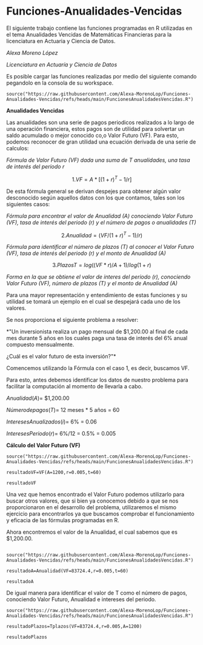 # Funciones-Anualidades-Vencidas
El siguiente trabajo contiene las funciones programadas en R utilizadas en el tema Anualidades Vencidas de Matemáticas Financieras para la licenciatura en Actuaria y Ciencia de Datos. 

*Alexa Moreno López*

*Licenciatura en Actuaría y Ciencia de Datos*

Es posible cargar las funciones realizadas por medio del siguiente comando pegandolo en la consola de su workspace. 
```{r}
source("https://raw.githubusercontent.com/Alexa-MorenoLop/Funciones-Anualidades-Vencidas/refs/heads/main/FuncionesAnualidadesVencidas.R")
```

**Anualidades Vencidas**

Las anualidades son una serie de pagos periodicos realizados a lo largo de una operación financiera, estos pagos son de utilidad para solvertar un saldo acumulado o mejor conocido co,o Valor Futuro (VF).
Para esto, podemos reconocer de gran utilidad una ecuación derivada de una serie de calculos:

*Fórmula de Valor Futuro (VF) dada una suma de T anualidades, una tasa de interés del periodo r*

$$1. VF=A*[(1+r)^T-1/r]$$

De esta fórmula general se derivan despejes para obtener algún valor desconocido según aquellos datos con los que contamos, tales son los siguientes casos:

*Fórmula para encontrar el valor de Anualidad (A) conociendo Valor Futuro (VF), tasa de interés del periodo (r) y el número de pagos o anualidades (T)*

$$2. Anualidad=(VF/(1+r)^T-1)/r)$$

*Fórmula para identificar el número de plazos (T) al conocer  el Valor Futuro (VF), tasa de interés del periodo (r) y el monto de Anualidad (A)*

$$3. PlazosT= log((VF*r)/A+1)/log(1+r)$$

*Forma en la que se obtiene el valor de interes del periodo (r), conociendo Valor Futuro (VF), número de plazos (T) y el monto de Anualidad (A)*






Para una mayor representación y entendimiento de estas funciones y su utilidad se tomará un ejemplo en el cual se despejará cada uno de los valores.

Se nos proporciona el siguiente problema a resolver:


*"Un inversionista realiza un pago mensual de $1,200.00 al final de cada mes durante 5 años en los cuales paga una tasa de interés del 6% anual compuesto mensualmente.

¿Cuál es el valor futuro de esta inversión?"*


Comencemos utilizando la Fórmula con el caso 1, es decir, buscamos VF.

Para esto, antes debemos identificar los datos de nuestro problema para facilitar la computación al momento de llevarla a cabo.

$Anualidad(A)$= $1,200.00

$Número de pagos (T)$= 12 meses * 5 años = 60 

$InteresesAnualizados(i)$= 6% = 0.06

$InteresesPeriodo(r)$= 6%/12 = 0.5% = 0.005

**Cálculo del Valor Futuro (VF)**
```{r}
source("https://raw.githubusercontent.com/Alexa-MorenoLop/Funciones-Anualidades-Vencidas/refs/heads/main/FuncionesAnualidadesVencidas.R")

resultadoVF=VF(A=1200,r=0.005,t=60)

resultadoVF

```

Una vez que hemos encontrado el Valor Futuro podemos utilizarlo para buscar otros valores, que si bien ya conocemos debido a que se nos proporcionaron en el desarrollo del problema, utilizaremos el mismo ejercicio para encontrarlos ya que buscamos comprobar el funcionamiento y eficacia de las fórmulas programadas en R.

Ahora encontremos el valor de la Anualidad, el cual sabemos que es $1,200.00.

```{r}

source("https://raw.githubusercontent.com/Alexa-MorenoLop/Funciones-Anualidades-Vencidas/refs/heads/main/FuncionesAnualidadesVencidas.R")

resultadoA=Anualidad(VF=83724.4,r=0.005,t=60)

resultadoA

```

De igual manera para identificar el valor de T como el número de pagos, conociendo Valor Futuro, Anualidad e intereses del periodo.

```{r}
source("https://raw.githubusercontent.com/Alexa-MorenoLop/Funciones-Anualidades-Vencidas/refs/heads/main/FuncionesAnualidadesVencidas.R")

resultadoPlazos=Tplazos(VF=83724.4,r=0.005,A=1200)

resultadoPlazos

```





